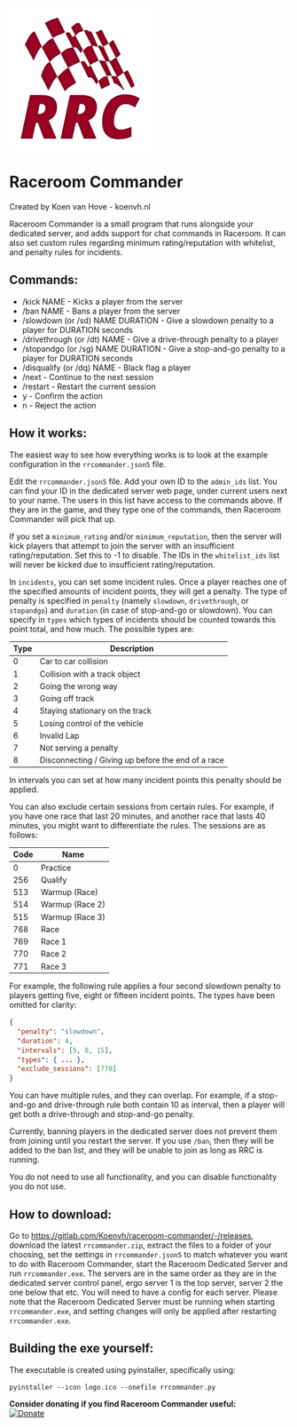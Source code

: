 ![logo](logo.png)

# Raceroom Commander
Created by Koen van Hove - koenvh.nl

Raceroom Commander is a small program that runs alongside your dedicated server, and adds support for 
chat commands in Raceroom. It can also set custom rules regarding minimum rating/reputation with 
whitelist, and penalty rules for incidents.

## Commands:
- /kick NAME - Kicks a player from the server
- /ban NAME - Bans a player from the server
- /slowdown (or /sd) NAME DURATION - Give a slowdown penalty to a player for DURATION seconds
- /drivethrough (or /dt) NAME - Give a drive-through penalty to a player
- /stopandgo (or /sg) NAME DURATION - Give a stop-and-go penalty to a player for DURATION seconds
- /disqualify (or /dq) NAME - Black flag a player
- /next - Continue to the next session
- /restart - Restart the current session
- y - Confirm the action
- n - Reject the action

## How it works:
The easiest way to see how everything works is to look at the example configuration in the `rrcommander.json5` file.

Edit the `rrcommander.json5` file. Add your own ID to the `admin_ids` list. 
You can find your ID in the dedicated server web page, under current users next to your name.
The users in this list have access to the commands above. 
If they are in the game, and they type one of the commands, then Raceroom Commander will pick that up.

If you set a `minimum_rating` and/or `minimum_reputation`, then the server will kick players that 
attempt to join the server with an insufficient rating/reputation. Set this to -1 to disable.
The IDs in the `whitelist_ids` list will never be kicked due to insufficient rating/reputation.

In `incidents`, you can set some incident rules. Once a player reaches one of the specified amounts of incident points, 
they will get a penalty. The type of penalty is specified in `penalty` 
(namely `slowdown`, `drivethrough`, or `stopandgo`) and `duration` (in case of stop-and-go or slowdown). 
You can specify in `types` which types of incidents should be counted towards this point total, and how much. 
The possible types are:

| Type | Description                                        |
|------|----------------------------------------------------|
| 0    | Car to car collision                               |
| 1    | Collision with a track object                      |
| 2    | Going the wrong way                                |
| 3    | Going off track                                    |
| 4    | Staying stationary on the track                    |
| 5    | Losing control of the vehicle                      |
| 6    | Invalid Lap                                        |
| 7    | Not serving a penalty                              |
| 8    | Disconnecting / Giving up before the end of a race |

In intervals you can set at how many incident points this penalty should be applied. 

You can also exclude certain sessions from certain rules. 
For example, if you have one race that last 20 minutes, and another race that lasts 40 minutes,
you might want to differentiate the rules. The sessions are as follows:

| Code | Name            |
|------|-----------------|
| 0    | Practice        |
| 256  | Qualify         |
| 513  | Warmup (Race)   |
| 514  | Warmup (Race 2) |
| 515  | Warmup (Race 3) |
| 768  | Race            |
| 769  | Race 1          |
| 770  | Race 2          |
| 771  | Race 3          |

For example, the following rule applies a four second slowdown penalty to players getting five, eight or fifteen 
incident points. The types have been omitted for clarity:
```json
{
  "penalty": "slowdown", 
  "duration": 4, 
  "intervals": [5, 8, 15], 
  "types": { ... },
  "exclude_sessions": [770]
}
```
You can have multiple rules, and they can overlap. For example, if a stop-and-go and drive-through rule both contain 10 
as interval, then a player will get both a drive-through and stop-and-go penalty.

Currently, banning players in the dedicated server does not prevent them from joining until you restart the server. 
If you use `/ban`, then they will be added to the ban list, and they will be unable to join as long as RRC is running.

You do not need to use all functionality, and you can disable functionality you do not use.

## How to download:
Go to https://gitlab.com/Koenvh/raceroom-commander/-/releases, download the latest `rrcommander.zip`,
extract the files to a folder of your choosing, set the settings in `rrcommander.json5` to match whatever 
you want to do with Raceroom Commander, start the Raceroom Dedicated Server and run `rrcommander.exe`. 
The servers are in the same order as they are in the dedicated server control panel, 
ergo server 1 is the top server, server 2 the one below that etc.
You will need to have a config for each server.
Please note that the Raceroom Dedicated Server must be running when starting `rrcommander.exe`, and setting changes
will only be applied after restarting `rrcommander.exe`.

## Building the exe yourself:
The executable is created using pyinstaller, specifically using:
```
pyinstaller --icon logo.ico --onefile rrcommander.py
```

**Consider donating if you find Raceroom Commander useful:**  
[![Donate](https://www.paypalobjects.com/en_US/GB/i/btn/btn_donateCC_LG.gif)](https://www.paypal.com/cgi-bin/webscr?cmd=_s-xclick&hosted_button_id=XN358TP8M3J26&source=url)
